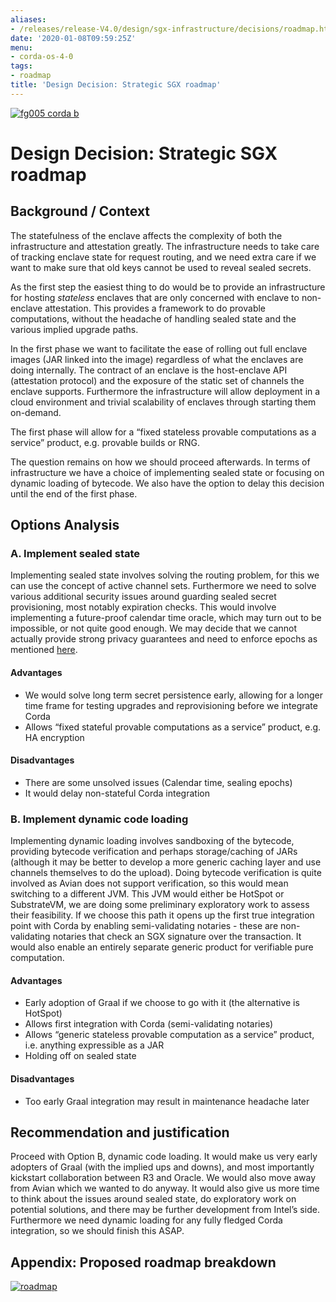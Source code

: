 ```yaml
---
aliases:
- /releases/release-V4.0/design/sgx-infrastructure/decisions/roadmap.html
date: '2020-01-08T09:59:25Z'
menu:
- corda-os-4-0
tags:
- roadmap
title: 'Design Decision: Strategic SGX roadmap'
---
```


[![fg005 corda b](https://www.corda.net/wp-content/uploads/2016/11/fg005_corda_b.png "fg005 corda b")](https://www.corda.net/wp-content/uploads/2016/11/fg005_corda_b.png)


# Design Decision: Strategic SGX roadmap


## Background / Context

The statefulness of the enclave affects the complexity of both the infrastructure and attestation greatly.
The infrastructure needs to take care of tracking enclave state for request routing, and we need extra care if we want
to make sure that old keys cannot be used to reveal sealed secrets.

As the first step the easiest thing to do would be to provide an infrastructure for hosting *stateless* enclaves that
are only concerned with enclave to non-enclave attestation. This provides a framework to do provable computations,
without the headache of handling sealed state and the various implied upgrade paths.

In the first phase we want to facilitate the ease of rolling out full enclave images (JAR linked into the image)
regardless of what the enclaves are doing internally. The contract of an enclave is the host-enclave API (attestation
protocol) and the exposure of the static set of channels the enclave supports. Furthermore the infrastructure will allow
deployment in a cloud environment and trivial scalability of enclaves through starting them on-demand.

The first phase will allow for a “fixed stateless provable computations as a service” product, e.g. provable builds or
RNG.

The question remains on how we should proceed afterwards. In terms of infrastructure we have a choice of implementing
sealed state or focusing on dynamic loading of bytecode. We also have the option to delay this decision until the end of
the first phase.


## Options Analysis


### A. Implement sealed state

Implementing sealed state involves solving the routing problem, for this we can use the concept of active channel sets.
Furthermore we need to solve various additional security issues around guarding sealed secret provisioning, most notably
expiration checks. This would involve implementing a future-proof calendar time oracle, which may turn out to be
impossible, or not quite good enough. We may decide that we cannot actually provide strong privacy guarantees and need
to enforce epochs as mentioned [here](../details/time.md).


#### Advantages


* We would solve long term secret persistence early, allowing for a longer time frame for testing upgrades and
reprovisioning before we integrate Corda
* Allows “fixed stateful provable computations as a service” product, e.g. HA encryption


#### Disadvantages


* There are some unsolved issues (Calendar time, sealing epochs)
* It would delay non-stateful Corda integration


### B. Implement dynamic code loading

Implementing dynamic loading involves sandboxing of the bytecode, providing bytecode verification and perhaps
storage/caching of JARs (although it may be better to develop a more generic caching layer and use channels themselves
to do the upload). Doing bytecode verification is quite involved as Avian does not support verification, so this
would mean switching to a different JVM. This JVM would either be HotSpot or SubstrateVM, we are doing some preliminary
exploratory work to assess their feasibility. If we choose this path it opens up the first true integration point with
Corda by enabling semi-validating notaries - these are non-validating notaries that check an SGX signature over the
transaction. It would also enable an entirely separate generic product for verifiable pure computation.


#### Advantages


* Early adoption of Graal if we choose to go with it (the alternative is HotSpot)
* ​Allows first integration with Corda (semi-validating notaries)
* Allows “generic stateless provable computation as a service” product, i.e. anything expressible as a JAR
* Holding off on sealed state


#### Disadvantages


* Too early ​Graal integration may result in maintenance headache later


## Recommendation and justification

Proceed with Option B, dynamic code loading. It would make us very early adopters of Graal (with the implied ups and
downs), and most importantly kickstart collaboration between R3 and Oracle. We would also move away from Avian which we
wanted to do anyway. It would also give us more time to think about the issues around sealed state, do exploratory work
on potential solutions, and there may be further development from Intel’s side. Furthermore we need dynamic loading for
any fully fledged Corda integration, so we should finish this ASAP.


## Appendix: Proposed roadmap breakdown

[![roadmap](design/sgx-infrastructure/decisions/roadmap.png "roadmap")](roadmap.png)
